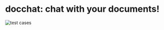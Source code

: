 # docchat: chat with your documents!
![test cases](https://github.com/lindsay-lew/Project_4/actions/workflows/tests.yml/badge.svg)

